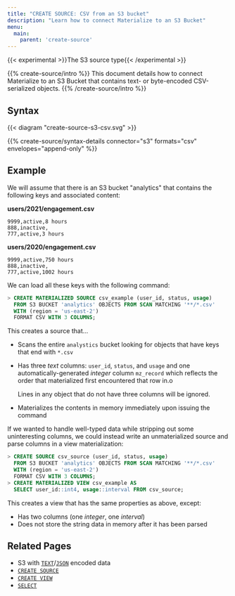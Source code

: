```yaml
---
title: "CREATE SOURCE: CSV from an S3 bucket"
description: "Learn how to connect Materialize to an S3 Bucket"
menu:
  main:
    parent: 'create-source'
---
```

{{< experimental >}}The S3 source type{{< /experimental >}}

{{% create-source/intro %}}
This document details how to connect Materialize to an S3 Bucket that contains text- or
byte-encoded CSV-serialized objects.
{{% /create-source/intro %}}

## Syntax

{{< diagram "create-source-s3-csv.svg" >}}

{{% create-source/syntax-details connector="s3" formats="csv" envelopes="append-only" %}}

## Example

We will assume that there is an S3 bucket "analytics" that contains the following keys and
associated content:

**users/2021/engagement.csv**
```csv
9999,active,8 hours
888,inactive,
777,active,3 hours
```

**users/2020/engagement.csv**
```csv
9999,active,750 hours
888,inactive,
777,active,1002 hours
```

We can load all these keys with the following command:

```sql
> CREATE MATERIALIZED SOURCE csv_example (user_id, status, usage)
  FROM S3 BUCKET 'analytics' OBJECTS FROM SCAN MATCHING '**/*.csv'
  WITH (region = 'us-east-2')
  FORMAT CSV WITH 3 COLUMNS;
```

This creates a source that...

- Scans the entire `analystics` bucket looking for objects that have keys that end with `*.csv`
- Has three *text* columns: `user_id`, `status`, and `usage` and one automatically-generated
  *integer* column `mz_record` which reflects the order that materialized first encountered that
  row in.o

  Lines in any object that do not have three columns will be ignored.
- Materializes the contents in memory immediately upon issuing the command

If we wanted to handle well-typed data while stripping out some uninteresting columns, we could
instead write an unmaterialized source and parse columns in a view materialization:

```sql
> CREATE SOURCE csv_source (user_id, status, usage)
  FROM S3 BUCKET 'analytics' OBJECTS FROM SCAN MATCHING '**/*.csv'
  WITH (region = 'us-east-2')
  FORMAT CSV WITH 3 COLUMNS;
> CREATE MATERIALIZED VIEW csv_example AS
  SELECT user_id::int4, usage::interval FROM csv_source;
```

This creates a view that has the same properties as above, except:

* Has two columns (one *integer*, one *interval*)
* Does not store the string data in memory after it has been parsed

## Related Pages

- S3 with [`TEXT`](../text-s3)/[`JSON`](../json-s3) encoded data
- [`CREATE SOURCE`](../)
- [`CREATE VIEW`](../../create-view)
- [`SELECT`](../../select)
